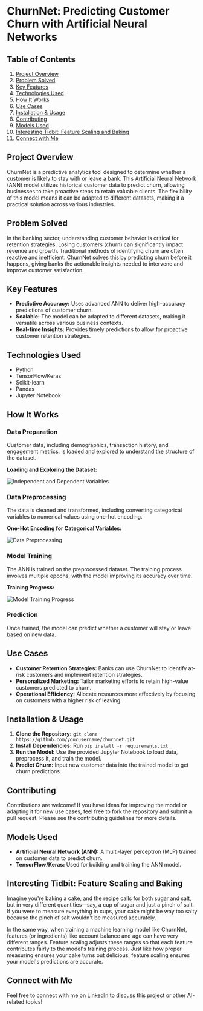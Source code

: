 # ChurnNet: Predicting Customer Churn with Artificial Neural Networks

## Table of Contents
1. [Project Overview](#project-overview)
2. [Problem Solved](#problem-solved)
3. [Key Features](#key-features)
4. [Technologies Used](#technologies-used)
5. [How It Works](#how-it-works)
6. [Use Cases](#use-cases)
7. [Installation & Usage](#installation--usage)
8. [Contributing](#contributing)
9. [Models Used](#models-used)
10. [Interesting Tidbit: Feature Scaling and Baking](#interesting-tidbit-feature-scaling-and-baking)
11. [Connect with Me](#connect-with-me)

## Project Overview
ChurnNet is a predictive analytics tool designed to determine whether a customer is likely to stay with or leave a bank. This Artificial Neural Network (ANN) model utilizes historical customer data to predict churn, allowing businesses to take proactive steps to retain valuable clients. The flexibility of this model means it can be adapted to different datasets, making it a practical solution across various industries.

## Problem Solved
In the banking sector, understanding customer behavior is critical for retention strategies. Losing customers (churn) can significantly impact revenue and growth. Traditional methods of identifying churn are often reactive and inefficient. ChurnNet solves this by predicting churn before it happens, giving banks the actionable insights needed to intervene and improve customer satisfaction.

## Key Features
- **Predictive Accuracy:** Uses advanced ANN to deliver high-accuracy predictions of customer churn.
- **Scalable:** The model can be adapted to different datasets, making it versatile across various business contexts.
- **Real-time Insights:** Provides timely predictions to allow for proactive customer retention strategies.

## Technologies Used
- Python
- TensorFlow/Keras
- Scikit-learn
- Pandas
- Jupyter Notebook

## How It Works

### Data Preparation
Customer data, including demographics, transaction history, and engagement metrics, is loaded and explored to understand the structure of the dataset.

**Loading and Exploring the Dataset:**

![Independent and Dependent Variables](./images/Screenshot%202024-08-20%20215730.png/Screenshot_2024-08-20_215730.png)

### Data Preprocessing
The data is cleaned and transformed, including converting categorical variables to numerical values using one-hot encoding.

**One-Hot Encoding for Categorical Variables:**

![Data Preprocessing](./images/Screenshot%202024-08-20%20215750.png/Screenshot_2024-08-20_215750.png)

### Model Training
The ANN is trained on the preprocessed dataset. The training process involves multiple epochs, with the model improving its accuracy over time.

**Training Progress:**

![Model Training Progress](./images/Screenshot%202024-08-20%20215635.png/Screenshot_2024-08-20_215635.png)

### Prediction
Once trained, the model can predict whether a customer will stay or leave based on new data.

## Use Cases
- **Customer Retention Strategies:** Banks can use ChurnNet to identify at-risk customers and implement retention strategies.
- **Personalized Marketing:** Tailor marketing efforts to retain high-value customers predicted to churn.
- **Operational Efficiency:** Allocate resources more effectively by focusing on customers with a higher risk of leaving.

## Installation & Usage
1. **Clone the Repository:** `git clone https://github.com/yourusername/churnnet.git`
2. **Install Dependencies:** Run `pip install -r requirements.txt`
3. **Run the Model:** Use the provided Jupyter Notebook to load data, preprocess it, and train the model.
4. **Predict Churn:** Input new customer data into the trained model to get churn predictions.

## Contributing
Contributions are welcome! If you have ideas for improving the model or adapting it for new use cases, feel free to fork the repository and submit a pull request. Please see the contributing guidelines for more details.

## Models Used
- **Artificial Neural Network (ANN):** A multi-layer perceptron (MLP) trained on customer data to predict churn.
- **TensorFlow/Keras:** Used for building and training the ANN model.

## Interesting Tidbit: Feature Scaling and Baking
Imagine you're baking a cake, and the recipe calls for both sugar and salt, but in very different quantities—say, a cup of sugar and just a pinch of salt. If you were to measure everything in cups, your cake might be way too salty because the pinch of salt wouldn't be measured accurately. 

In the same way, when training a machine learning model like ChurnNet, features (or ingredients) like account balance and age can have very different ranges. Feature scaling adjusts these ranges so that each feature contributes fairly to the model's training process. Just like how proper measuring ensures your cake turns out delicious, feature scaling ensures your model's predictions are accurate.

## Connect with Me
Feel free to connect with me on [LinkedIn](https://linkedin.com/in/yourprofile) to discuss this project or other AI-related topics!
